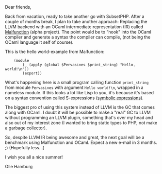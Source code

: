 Dear friends,

Back from vacation, ready to take another go with SubsetPHP. After a couple of months break, I plan to take another approach: Replacing the LLVM backend with an OCaml intermediate representation (IR) called [Malfunction](https://github.com/stedolan/malfunction) (alpha project). The point would be to "hook" into the OCaml compiler and generate a syntax the compiler can compile, (not being the OCaml language it self of course).

This is the hello world-example from Malfunction:

		(module
			(_ (apply (global $Pervasives $print_string) "Hello, world!\n"))
			(export))


What's happening here is a small program calling function `print_string` from module `Pervasives` with argument `Hello world!\n`, wrapped in a nameless module. If this looks a lot like Lisp to you, it's because it's based on a syntax convention called S-expressions ([symbolic expressions](https://en.wikipedia.org/wiki/S-expression)).

The biggest pro of using this system instead of LLVM is the GC that comes along with OCaml. I doubt it will be possible to make a "real" GC to LLVM without programming an LLVM plugin, something that's over my head and also out of my interest zone (I wanted to bring static types to PHP, not make a garbage collector).

So, despite LLVM IR being awesome and great, the next goal will be a benchmark using Malfunction and OCaml. Expect a new e-mail in 3 months. ;) (Hopefully less...)

I wish you all a nice summer!

Olle
Hamburg
